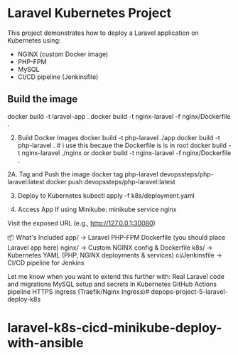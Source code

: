 # Laravel Kubernetes Project

This project demonstrates how to deploy a Laravel application on Kubernetes using:
- NGINX (custom Docker image)
- PHP-FPM
- MySQL
- CI/CD pipeline (Jenkinsfile)


Build the image
----------------
docker build -t laravel-app .
docker build -t nginx-laravel -f nginx/Dockerfile .



2. Build Docker Images
docker build -t php-laravel ./app
docker build -t php-laravel .           # i use this becaue the Dockerfile is is in root
docker build -t nginx-laravel ./nginx
or
docker build -t nginx-laravel -f nginx/Dockerfile .

2A. Tag and Push the image
docker tag php-laravel devopssteps/php-laravel:latest
docker push devopssteps/php-laravel:latest

3. Deploy to Kubernetes
kubectl apply -f k8s/deployment.yaml

4. Access App
If using Minikube:
minikube service nginx

Visit the exposed URL (e.g., http://127.0.0.1:30080)

📦 What's Included
app/ → Laravel PHP-FPM Dockerfile (you should place Laravel app here)
nginx/ → Custom NGINX config & Dockerfile
k8s/ → Kubernetes YAML (PHP, NGINX deployments & services)
ci/Jenkinsfile → CI/CD pipeline for Jenkins

Let me know when you want to extend this further with:
Real Laravel code and migrations
MySQL setup and secrets in Kubernetes
GitHub Actions pipeline
HTTPS ingress (Traefik/Nginx Ingress)# depops-project-5-laravel-deploy-k8s
# laravel-k8s-cicd-minikube-deploy-with-ansible
